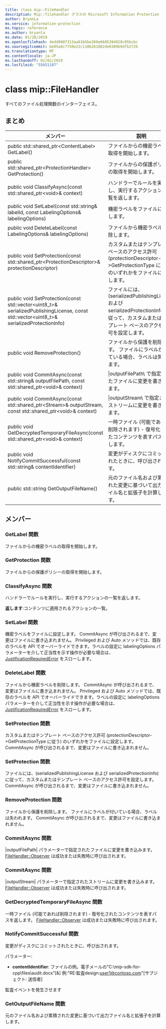 ```yaml
---
title: class mip::FileHandler
description: Mip::filehandler クラスの Microsoft Information Protection (MIP) SDK について説明します。
author: BryanLa
ms.service: information-protection
ms.topic: reference
ms.author: bryanla
ms.date: 01/28/2019
ms.openlocfilehash: 4edd9887313aa61b5be269e6685384928c05bcbc
ms.sourcegitcommit: be05adc7750e22c110b261882de0389b9dfb2726
ms.translationtype: MT
ms.contentlocale: ja-JP
ms.lasthandoff: 02/02/2019
ms.locfileid: "55651107"
---
```

# <a name="class-mipfilehandler"></a>class mip::FileHandler 
すべてのファイル処理関数のインターフェイス。
  
## <a name="summary"></a>まとめ
 メンバー                        | 説明                                
--------------------------------|---------------------------------------------
public std::shared_ptr\<ContentLabel\> GetLabel()  |  ファイルからの機密ラベルの取得を開始します。
public std::shared_ptr\<ProtectionHandler\> GetProtection()  |  ファイルからの保護ポリシーの取得を開始します。
public void ClassifyAsync(const std::shared_ptr\<void\>& context)  |  ハンドラーでルールを実行し、実行するアクションの一覧を返します。
public void SetLabel(const std::string& labelId, const LabelingOptions& labelingOptions)  |  機密ラベルをファイルに設定します。
public void DeleteLabel(const LabelingOptions& labelingOptions)  |  ファイルから機密ラベルを削除します。
public void SetProtection(const std::shared_ptr\<ProtectionDescriptor\>& protectionDescriptor)  |  カスタムまたはテンプレート ベースのアクセス許可 (protectionDescriptor->GetProtectionType に従う) のいずれかをファイルに設定します。
public void SetProtection(const std::vector\<uint8_t\>& serializedPublishingLicense, const std::vector\<uint8_t\>& serializedProtectionInfo)  |  ファイルには、(serializedPublishingLicense および serializedProtectionInfo) に従って、カスタムまたはテンプレート ベースのアクセス許可を設定します。
public void RemoveProtection()  |  ファイルから保護を削除します。 ファイルにラベルが付いている場合、ラベルは失われます。
public void CommitAsync(const std::string& outputFilePath, const std::shared_ptr\<void\>& context) | \|outputFilePath\ で指定されたファイルに変更を書き込みます。 |  パラメーター。
public void CommitAsync(const std::shared_ptr\<Stream\>& outputStream, const std::shared_ptr\<void\>& context) | \|outputStream\ で指定されたストリームに変更を書き込みます。 |  パラメーター。
public void GetDecryptedTemporaryFileAsync(const std::shared_ptr\<void\>& context)  |  一時ファイル (可能であれば削除されます) - 復号化されたコンテンツを表すパスを返します。
public void NotifyCommitSuccessful(const std::string& contentIdentifier)  |  変更がディスクにコミットされたときに、呼び出されます。
public std::string GetOutputFileName()  |  元のファイル名および累積された変更に基づいて出力ファイル名と拡張子を計算します。
  
## <a name="members"></a>メンバー
  
### <a name="getlabel-function"></a>GetLabel 関数
ファイルからの機密ラベルの取得を開始します。
  
### <a name="getprotection-function"></a>GetProtection 関数
ファイルからの保護ポリシーの取得を開始します。
  
### <a name="classifyasync-function"></a>ClassifyAsync 関数
ハンドラーでルールを実行し、実行するアクションの一覧を返します。

  
**返します**:コンテンツに適用されるアクションの一覧。
  
### <a name="setlabel-function"></a>SetLabel 関数
機密ラベルをファイルに設定します。
CommitAsync が呼び出されるまで、変更はファイルに書き込まれません。 Privileged および Auto メソッドでは、既存のラベルを API でオーバーライドできます。ラベルの設定に labelingOptions パラメーターを介して正当性を示す操作が必要な場合は、[JustificationRequiredError](class_mip_justificationrequirederror.md) をスローします。
  
### <a name="deletelabel-function"></a>DeleteLabel 関数
ファイルから機密ラベルを削除します。
CommitAsync が呼び出されるまで、変更はファイルに書き込まれません。 Privileged および Auto メソッドでは、既存のラベルを API でオーバーライドできます。ラベルの設定に labelingOptions パラメーターを介して正当性を示す操作が必要な場合は、[JustificationRequiredError](class_mip_justificationrequirederror.md) をスローします。
  
### <a name="setprotection-function"></a>SetProtection 関数
カスタムまたはテンプレート ベースのアクセス許可 (protectionDescriptor->GetProtectionType に従う) のいずれかをファイルに設定します。
CommitAsync が呼び出されるまで、変更はファイルに書き込まれません。
  
### <a name="setprotection-function"></a>SetProtection 関数
ファイルには、(serializedPublishingLicense および serializedProtectionInfo) に従って、カスタムまたはテンプレート ベースのアクセス許可を設定します。
CommitAsync が呼び出されるまで、変更はファイルに書き込まれません。
  
### <a name="removeprotection-function"></a>RemoveProtection 関数
ファイルから保護を削除します。 ファイルにラベルが付いている場合、ラベルは失われます。
CommitAsync が呼び出されるまで、変更はファイルに書き込まれません。
  
### <a name="commitasync-function"></a>CommitAsync 関数
|outputFilePath| パラメーターで指定されたファイルに変更を書き込みます。
[FileHandler::Observer](class_mip_filehandler_observer.md) は成功または失敗時に呼び出されます。
  
### <a name="commitasync-function"></a>CommitAsync 関数
|outputStream| パラメーターで指定されたストリームに変更を書き込みます。
[FileHandler::Observer](class_mip_filehandler_observer.md) は成功または失敗時に呼び出されます。
  
### <a name="getdecryptedtemporaryfileasync-function"></a>GetDecryptedTemporaryFileAsync 関数
一時ファイル (可能であれば削除されます) - 復号化されたコンテンツを表すパスを返します。
[FileHandler::Observer](class_mip_filehandler_observer.md) は成功または失敗時に呼び出されます。
  
### <a name="notifycommitsuccessful-function"></a>NotifyCommitSuccessful 関数
変更がディスクにコミットされたときに、呼び出されます。

パラメーター:  
* **contentIdentifier**: ファイルの例。電子メールの"C:\mip-sdk-for-cpp\files\audit.docx"[&] 例:"RE:監査design:user1@contoso.com"[サブジェクト: 送信者] 


監査イベントを発生させます
  
### <a name="getoutputfilename-function"></a>GetOutputFileName 関数
元のファイル名および累積された変更に基づいて出力ファイル名と拡張子を計算します。
